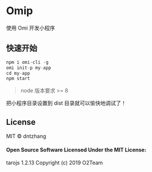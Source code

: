 # Omip

使用 Omi 开发小程序

## 快速开始

```js
npm i omi-cli -g
omi init-p my-app
cd my-app
npm start
```
> node 版本要求 >= 8

把小程序目录设置到 dist 目录就可以愉快地调试了！

## License

MIT © dntzhang

#### Open Source Software Licensed Under the MIT License:

tarojs 1.2.13
Copyright (c) 2019 O2Team

